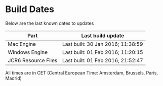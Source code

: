 # Build Dates

Below are the last known dates to updates

Part | Last build update
-----|-----
Mac Engine | Last built: 30 Jan 2016; 11:38:59
Windows Engine | Last built: 01 Feb 2016; 11:20:15
JCR6 Resource Files | Last built: 01 Feb 2016; 21:52:47
All times are in CET (Central European Time: Amsterdam, Brussels, Paris, Madrid)



